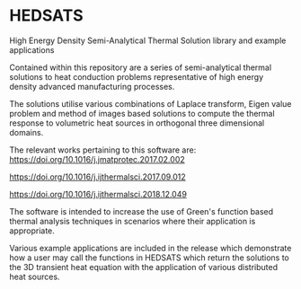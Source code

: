 # HEDSATS
High Energy Density Semi-Analytical Thermal Solution library and example applications

Contained within this repository are a series of semi-analytical thermal solutions to heat conduction problems representative of high energy density advanced manufacturing processes.

The solutions utilise various combinations of Laplace transform, Eigen value problem and method of images based solutions to compute the thermal response to volumetric heat sources in orthogonal three dimensional domains.

The relevant works pertaining to this software are:
https://doi.org/10.1016/j.jmatprotec.2017.02.002

https://doi.org/10.1016/j.ijthermalsci.2017.09.012

https://doi.org/10.1016/j.ijthermalsci.2018.12.049


The software is intended to increase the use of Green's function based thermal analysis techniques in scenarios where their application is appropriate.

Various example applications are included in the release which demonstrate how a user may call the functions in HEDSATS which return the solutions to the 3D transient heat equation with the application of various distributed heat sources.

